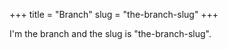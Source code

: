 +++
title = "Branch"
slug = "the-branch-slug"
+++

I'm the branch and the slug is "the-branch-slug".
